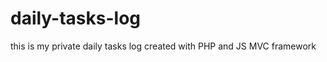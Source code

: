 daily-tasks-log
===============

this is my private daily tasks log created with PHP and JS MVC framework
